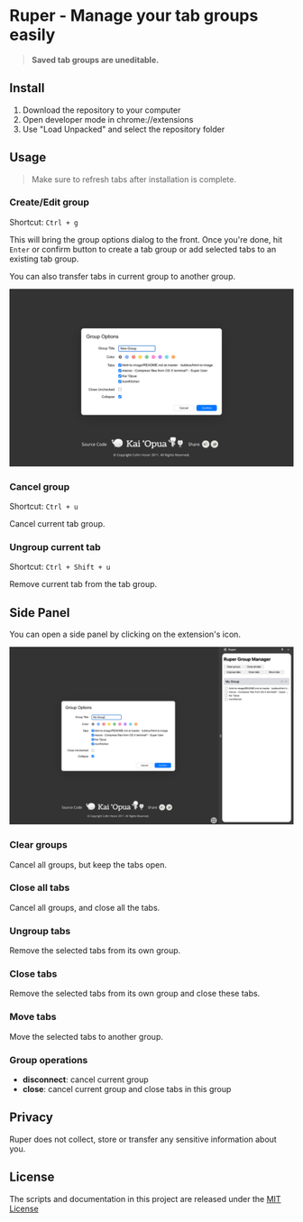# Ruper - Manage your tab groups easily

> **Saved tab groups are uneditable.**

## Install

1. Download the repository to your computer
2. Open developer mode in chrome://extensions
3. Use "Load Unpacked" and select the repository folder

## Usage

> Make sure to refresh tabs after installation is complete.

### Create/Edit group

Shortcut: `Ctrl + g`

This will bring the group options dialog to the front. Once you're done, hit `Enter` or confirm button to create a tab group or add selected tabs to an existing tab group.

You can also transfer tabs in current group to another group.

<img src="./screenshots/dialog.png" alt="group options dialog" />

### Cancel group

Shortcut: `Ctrl + u`

Cancel current tab group.

### Ungroup current tab

Shortcut: `Ctrl + Shift + u`

Remove current tab from the tab group.

## Side Panel

You can open a side panel by clicking on the extension's icon.

<img src="./screenshots/sidepanel.png" alt="side panel" />

### Clear groups

Cancel all groups, but keep the tabs open.

### Close all tabs

Cancel all groups, and close all the tabs.

### Ungroup tabs

Remove the selected tabs from its own group.

### Close tabs

Remove the selected tabs from its own group and close these tabs.

### Move tabs

Move the selected tabs to another group.

### Group operations

- **disconnect**: cancel current group
- **close**: cancel current group and close tabs in this group

## Privacy

Ruper does not collect, store or transfer any sensitive information about you.

## License

The scripts and documentation in this project are released under the [MIT License](./LICENSE)
